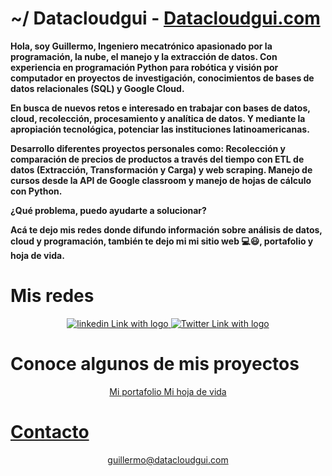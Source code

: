 # ~/ Datacloudgui - [Datacloudgui.com](datacloudgui.com)

**Hola, soy Guillermo, Ingeniero mecatrónico apasionado por la programación, la nube, el manejo y la extracción de datos. Con experiencia en programación Python para robótica y visión por computador en proyectos de investigación, conocimientos de bases de datos relacionales (SQL) y Google Cloud.**

**En busca de nuevos retos e interesado en trabajar con bases de datos, cloud, recolección, procesamiento y analítica de datos. Y mediante la apropiación tecnológica, potenciar las instituciones latinoamericanas.**

**Desarrollo diferentes proyectos personales como: Recolección y comparación de precios de productos a través del tiempo con ETL de datos (Extracción, Transformación y Carga) y web scraping. Manejo de cursos desde la API de Google classroom y manejo de hojas de cálculo con Python.**

**¿Qué problema, puedo ayudarte a solucionar?**

**Acá te dejo mis redes donde difundo información sobre análisis de datos, cloud y programación, también te dejo mi mi sitio web 💻😃, portafolio y hoja de vida.**

# Mis redes

<p align='center'>
</a> 
<a href="https://linkedin.com/in/datacloudgui">
  <img src="https://img.shields.io/badge/LinkedIn-Connect-blue?style=social&logo=LinkedIn" alt="linkedin Link with logo">
</a>
<a href="https://twitter.com/intent/follow?screen_name=datacloudgui">
  <img src="https://img.shields.io/twitter/follow/datacloudgui?style=social" alt="Twitter Link with logo">
</a> 
</p> 

# Conoce algunos de mis proyectos

<p align='center'>
</a>  
<a href="https://www.canva.com/design/DAD-oyb2y1s/uELw7iaQLKx6V3-r2QmQ_w/view?utm_content=DAD-oyb2y1s&utm_campaign=designshare&utm_medium=link&utm_source=publishsharelink">
  Mi portafolio    
</a> 
<a href="https://www.canva.com/design/DAD-owxC-4I/muRcCngEZVd6CRi3iGa49Q/view?utm_content=DAD-owxC-4I&utm_campaign=designshare&utm_medium=link&utm_source=publishsharelink">
  Mi hoja de vida
</p> 

# Contacto

<p align='center'>
  guillermo@datacloudgui.com
</p>

<!--
**datacloudgui/datacloudgui** is a ✨ _special_ ✨ repository because its `README.md` (this file) appears on your GitHub profile.

Here are some ideas to get you started:

- 🔭 I’m currently working on ...
- 🌱 I’m currently learning ...
- 👯 I’m looking to collaborate on ...
- 🤔 I’m looking for help with ...
- 💬 Ask me about ...
- 📫 How to reach me: ...
- 😄 Pronouns: ...
- ⚡ Fun fact: ...
-->
